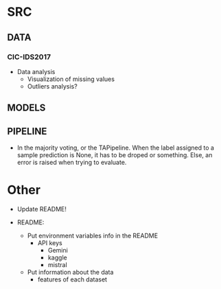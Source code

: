 # SRC

## DATA

### CIC-IDS2017


- Data analysis
    - Visualization of missing values
    - Outliers analysis?

## MODELS

## PIPELINE

- In the majority voting, or the TAPipeline. When the label assigned to a sample prediction is None, it has to be droped or something. Else, an error is raised when trying to evaluate.

# Other

- Update README!

- README:
    - Put environment variables info in the README
        - API keys
            - Gemini
            - kaggle
            - mistral
    - Put information about the data
        - features of each dataset